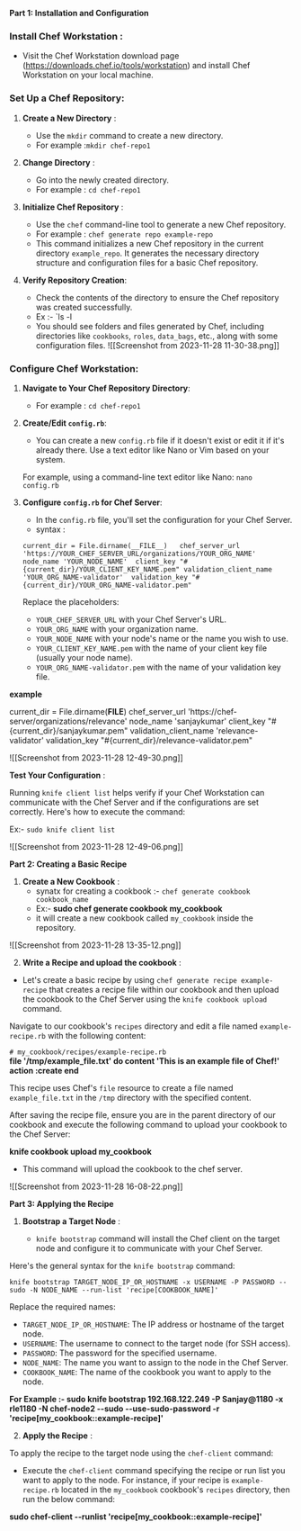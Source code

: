 
**Part 1: Installation and Configuration**

### Install Chef Workstation : 

- Visit the Chef Workstation download page (https://downloads.chef.io/tools/workstation) and install Chef Workstation on your local machine.

### Set Up a Chef Repository:

1. **Create a New Directory** :
	- Use the `mkdir` command to create a new directory. 
	- For example :`mkdir chef-repo1`
 
2. **Change Directory** :
	- Go into the newly created directory.
	- For example : `cd chef-repo1`

3. **Initialize Chef Repository** :
	- Use the `chef` command-line tool to generate a new Chef repository.
	- For example : `chef generate repo example-repo`
	- This command initializes a new Chef repository in the current directory `example_repo`. It generates the necessary directory structure and configuration files for a basic Chef repository.

4. **Verify Repository Creation**:
	- Check the contents of the directory to ensure the Chef repository was created successfully.
	- Ex :- `ls -l
	- You should see folders and files generated by Chef, including directories like `cookbooks`, `roles`, `data_bags`, etc., along with some configuration files.
![[Screenshot from 2023-11-28 11-30-38.png]]

### Configure Chef Workstation:

1. **Navigate to Your Chef Repository Directory**:
    
    - For example :  `cd chef-repo1`

2. **Create/Edit `config.rb`**:
    
    - You can create a new `config.rb` file if it doesn't exist or edit it if it's already there. Use a text editor like Nano or Vim based on your system.
    
    For example, using a command-line text editor like Nano:
    `nano config.rb`
    
3. **Configure `config.rb` for Chef Server**:
    
    - In the `config.rb` file, you'll set the configuration for your Chef Server.
    - syntax : 
    
    `current_dir = File.dirname(__FILE__)  
    chef_server_url 'https://YOUR_CHEF_SERVER_URL/organizations/YOUR_ORG_NAME' 
    node_name 'YOUR_NODE_NAME' 
    client_key "#{current_dir}/YOUR_CLIENT_KEY_NAME.pem" validation_client_name 'YOUR_ORG_NAME-validator' 
    validation_key "#{current_dir}/YOUR_ORG_NAME-validator.pem"`
    
    Replace the placeholders:
    
    - `YOUR_CHEF_SERVER_URL` with your Chef Server's URL.
    - `YOUR_ORG_NAME` with your organization name.
    - `YOUR_NODE_NAME` with your node's name or the name you wish to use.
    - `YOUR_CLIENT_KEY_NAME.pem` with the name of your client key file (usually your node name).
    - `YOUR_ORG_NAME-validator.pem` with the name of your validation key file.

**example**

current_dir = File.dirname(__FILE__)
chef_server_url 'https://chef-server/organizations/relevance'
node_name 'sanjaykumar'
client_key "#{current_dir}/sanjaykumar.pem"
validation_client_name 'relevance-validator'
validation_key "#{current_dir}/relevance-validator.pem"

![[Screenshot from 2023-11-28 12-49-30.png]]

**Test Your Configuration** :

Running `knife client list` helps verify if your Chef Workstation can communicate with the Chef Server and if the configurations are set correctly. Here's how to execute the command:

Ex:-  `sudo knife client list`

![[Screenshot from 2023-11-28 12-49-06.png]]

**Part 2: Creating a Basic Recipe**

1. **Create a New Cookbook** :
	- synatx for creating a cookbook :- `chef generate cookbook cookbook_name`
	- Ex:- **sudo chef generate cookbook my_cookbook**
	- it will create a new cookbook called `my_cookbook` inside the repository.

![[Screenshot from 2023-11-28 13-35-12.png]]

2. **Write a Recipe and upload the cookbook** :

- Let's create a basic recipe by using `chef generate recipe example-recipe` that creates a recipe file within our cookbook and then upload the cookbook to the Chef Server using the `knife cookbook upload` command.

Navigate to our cookbook's `recipes` directory and edit a file named `example-recipe.rb` with the following content:

`# my_cookbook/recipes/example-recipe.rb`  
**file '/tmp/example_file.txt' do
content 'This is an example file of Chef!'   
action :create 
end**

This recipe uses Chef's `file` resource to create a file named `example_file.txt` in the `/tmp` directory with the specified content.

After saving the recipe file, ensure you are in the parent directory of our cookbook and execute the following command to upload your cookbook to the Chef Server:

**knife cookbook upload my_cookbook**

- This command will upload the cookbook to the chef server.

![[Screenshot from 2023-11-28 16-08-22.png]]

**Part 3: Applying the Recipe**

1. **Bootstrap a Target Node** :

	- `knife bootstrap` command will install the Chef client on the target node and configure it to communicate with your Chef Server.

Here's the general syntax for the `knife bootstrap` command:

`knife bootstrap TARGET_NODE_IP_OR_HOSTNAME -x USERNAME -P PASSWORD --sudo -N NODE_NAME --run-list 'recipe[COOKBOOK_NAME]'`

Replace the required names:

- `TARGET_NODE_IP_OR_HOSTNAME`: The IP address or hostname of the target node.
- `USERNAME`: The username to connect to the target node (for SSH access).
- `PASSWORD`: The password for the specified username.
- `NODE_NAME`: The name you want to assign to the node in the Chef Server.
- `COOKBOOK_NAME`: The name of the cookbook you want to apply to the node.

**For Example :- 
sudo knife bootstrap 192.168.122.249 -P Sanjay@1180 -x rle1180 -N chef-node2 --sudo --use-sudo-password -r 'recipe[my_cookbook::example-recipe]'**

2. **Apply the Recipe** :

To apply the recipe to the target node using the `chef-client` command:

- Execute the `chef-client` command specifying the recipe or run list you want to apply to the node. For instance, if your recipe is `example-recipe.rb` located in the `my_cookbook` cookbook's `recipes` directory,  then run the below command:

**sudo chef-client --runlist 'recipe[my_cookbook::example-recipe]'**

